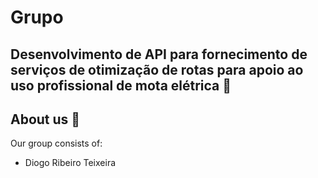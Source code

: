 # Grupo 

## Desenvolvimento de API para fornecimento de serviços de otimização de rotas para apoio ao uso profissional de mota elétrica 📲

## About us 📑 
Our group consists of:
<br>

* Diogo Ribeiro Teixeira
